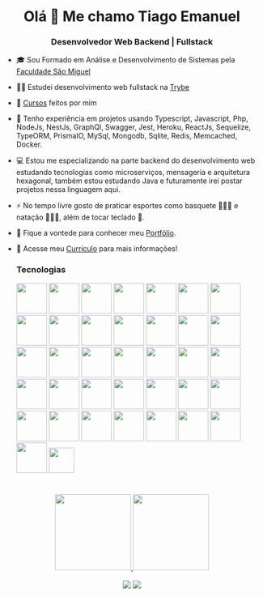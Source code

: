 <h1 align="center">Olá 👋 Me chamo Tiago Emanuel</h1>
<h3 align="center">Desenvolvedor Web Backend | Fullstack</h3>

- 🎓 Sou Formado em Análise e Desenvolvimento de Sistemas pela <a href="https://www.unisaomiguel.edu.br/ead/analise-e-desenvolvimento-de-sistemas/">Faculdade São Miguel</a></p> 
- 👨‍💻 Estudei desenvolvimento web fullstack na <a href="https://www.betrybe.com/">Trybe</a></p>
- 📑 <a href="https://v2.credential.net/profile/tiagoemanueldonascimento981866/wallet#gs.belygj">Cursos</a> feitos por mim</p>
- 🔭 Tenho experiência em projetos usando Typescript, Javascript, Php, NodeJs, NestJs, GraphQl, Swagger, Jest, Heroku, ReactJs, Sequelize, TypeORM, PrismaIO, MySql, Mongodb, Sqlite, Redis, Memcached, Docker.
- 💻 Estou me especializando na parte backend do desenvolvimento web estudando tecnologias como microserviços, mensageria e arquitetura hexagonal, também estou estudando Java e futuramente irei postar projetos nessa linguagem aqui.
- ⚡ No tempo livre gosto de praticar esportes como basquete ⛹🏽‍♂️ e natação 🏊🏽‍♂️, além de tocar teclado 🎹.
- 🎯 Fique a vontede para conhecer meu <a href="https://tiago-portifolio.vercel.app" target="_blank">Portfólio</a>.</p>
- 📝 Acesse meu <a href="https://gitconnected.com/tiagoemanuel8/resume" target="_blank">Curriculo</a> para mais informações!



  <h3> Tecnologias </h3>
    <span>
       <img src="https://cdn.jsdelivr.net/gh/devicons/devicon/icons/javascript/javascript-original.svg" width="60" /> <!-- Js -->
       <img src="https://cdn.jsdelivr.net/gh/devicons/devicon/icons/typescript/typescript-original.svg" width="60"> <!-- Ts -->
       <img src="https://cdn.jsdelivr.net/gh/devicons/devicon/icons/python/python-original.svg" width="60"> <!-- Python -->
       <img src="https://cdn.jsdelivr.net/gh/devicons/devicon/icons/java/java-original.svg" width="60"> <!-- Java -->
       <img src="https://cdn.jsdelivr.net/gh/devicons/devicon/icons/nodejs/nodejs-original.svg" width="60"> <!-- Node -->
       <img src="https://cdn.jsdelivr.net/gh/devicons/devicon/icons/react/react-original.svg" width="60"> <!-- React -->
       <img src="https://cdn.jsdelivr.net/gh/devicons/devicon/icons/nestjs/nestjs-plain.svg" width="60"> <!-- Nest -->
       <img src="https://cdn.jsdelivr.net/gh/devicons/devicon/icons/graphql/graphql-plain.svg" width="60"> <!-- GraphQL -->
       <img src="https://cdn.jsdelivr.net/gh/devicons/devicon/icons/spring/spring-original.svg" width="60"> <!-- Spring -->
       <img src="https://github.com/TiagoEmanuel8/TiagoEmanuel8/assets/72472530/c5c3d57b-9009-4a6d-9f0f-57490eafb4b2" width="60"> <!-- Prisma -->
       <img src="https://github.com/TiagoEmanuel8/TiagoEmanuel8/assets/72472530/62bfc616-136b-487d-9271-0d389186f666" width="60"> <!-- TypeORM -->
       <img src="https://cdn.jsdelivr.net/gh/devicons/devicon/icons/sequelize/sequelize-original.svg" width="60"> <!-- Sequelize -->
       <img src="https://cdn.jsdelivr.net/gh/devicons/devicon/icons/mysql/mysql-original.svg" width="60"> <!-- Mysql -->
       <img src="https://cdn.jsdelivr.net/gh/devicons/devicon/icons/postgresql/postgresql-original.svg" width="60"> <!-- Postgresql -->
       <img src="https://cdn.jsdelivr.net/gh/devicons/devicon/icons/sqlite/sqlite-original.svg" width="60"> <!-- SQLite -->
       <img src="https://cdn.jsdelivr.net/gh/devicons/devicon/icons/mongodb/mongodb-original.svg" width="60"> <!-- MongoDB -->
       <img src="https://cdn.jsdelivr.net/gh/devicons/devicon/icons/redis/redis-original.svg" width="60"> <!-- Redis -->
       <img src="https://cdn.jsdelivr.net/gh/devicons/devicon/icons/apachekafka/apachekafka-original.svg" width="60"> <!-- Kafka -->
       <img src="https://github.com/TiagoEmanuel8/TiagoEmanuel8/assets/72472530/54f7d815-ee24-43c8-8478-ff3608bcc35f" width="60"> <!-- Rabbitmq -->
       <img src="https://github.com/TiagoEmanuel8/TiagoEmanuel8/assets/72472530/5c08d4b7-327d-4414-b22e-53c246072029" width="60"> <!-- Swagger -->
       <img src="https://cdn.jsdelivr.net/gh/devicons/devicon/icons/socketio/socketio-original.svg" width="60"> <!-- Websocket -->
       <img src="https://cdn.jsdelivr.net/gh/devicons/devicon/icons/docker/docker-original.svg" width="60"> <!-- Docker -->
       <img src="https://cdn.jsdelivr.net/gh/devicons/devicon/icons/kubernetes/kubernetes-plain.svg" width="60"> <!-- Kubernetes -->
       <img src="https://cdn.jsdelivr.net/gh/devicons/devicon/icons/eslint/eslint-original.svg" width="60"> <!-- Eslint -->
       <img src="https://cdn.jsdelivr.net/gh/devicons/devicon/icons/jest/jest-plain.svg" width="60"> <!-- Jest -->
       <img src="https://cdn.jsdelivr.net/gh/devicons/devicon/icons/mocha/mocha-plain.svg" width="60"> <!-- Mocha -->
       <img src="https://www.vectorlogo.zone/logos/chaijs/chaijs-icon.svg" width="60"> <!-- Chai -->
       <img src="https://github.com/TiagoEmanuel8/TiagoEmanuel8/assets/72472530/fcdccdcd-b32c-4c64-b1ae-be0bef92cd66" width="60"> <!-- Cypress -->
       <img src="https://cdn.jsdelivr.net/gh/devicons/devicon/icons/nextjs/nextjs-line.svg" width="60"> <!-- Next --> 
       <img src="https://cdn.jsdelivr.net/gh/devicons/devicon/icons/tailwindcss/tailwindcss-plain.svg" width="60"> <!-- Tailwind Css -->
       <img src="https://cdn.jsdelivr.net/gh/devicons/devicon/icons/babel/babel-original.svg" width="60"> <!-- Babel -->
       <img src="https://github.com/TiagoEmanuel8/TiagoEmanuel8/assets/72472530/fa36d5cf-95c2-497b-a564-efb0248703d7" width="60"> <!-- Vite -->
       <img src="https://cdn.jsdelivr.net/gh/devicons/devicon/icons/html5/html5-plain.svg" width="60"> <!-- Html -->
       <img src="https://cdn.jsdelivr.net/gh/devicons/devicon/icons/css3/css3-plain.svg" width="60"> <!-- Css -->
       <img src="https://cdn.jsdelivr.net/gh/devicons/devicon/icons/git/git-original.svg" width="60"> <!-- Git -->
       <img src="https://cdn.jsdelivr.net/gh/devicons/devicon/icons/linux/linux-original.svg" width="60"> <!-- Linux -->
       <img src="https://cdn.jsdelivr.net/gh/devicons/devicon/icons/visualstudio/visualstudio-plain.svg" width="50"> <!-- Visual Studio Code -->
    </span>
</div>

#

<div align="center">
  <a href="https://github.com/TiagoEmanuel8">
  <img height="150em" src="https://github-readme-stats.vercel.app/api?username=TiagoEmanuel8&show_icons=true&theme=tokyonight&include_all_commits=true&count_private=true"/>
  <img height="150em" src="https://github-readme-stats.vercel.app/api/top-langs/?username=TiagoEmanuel8&exclude_repo=awesome-Profile-README-templates,species-Api,trybe-exercises,trivia,starwars-Planets,easy-sac,sac-easy-chat,nbb-presentation,nodejs-concepts,github-readme-stats,trybewallet,recipes-app,exercise-sequelize-associations,tiago.portifolio,cookmaster,sac-easy-chat,species-Api,Awesome-Profile-README-templates,alurakut&layout=compact&langs_count=8&theme=tokyonight"/>
</div>
 <div><br>
   
  <div align="center">
   <a href="https://www.linkedin.com/in/tiagoemanuel/" target="_blank"><img src="https://img.shields.io/badge/-LinkedIn-%230077B5?style=for-the-badge&logo=linkedin&logoColor=white" target="_blank"></a> 
  <a href = "mailto:tiago.emanuel.n@gmail.com"><img src="https://img.shields.io/badge/-Gmail-%23333?style=for-the-badge&logo=gmail&logoColor=white" target="_blank"></a>
     
<div align="center">
